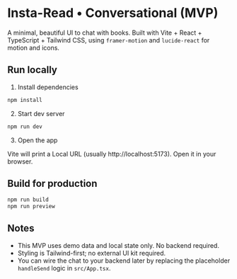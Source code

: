 # Insta-Read • Conversational (MVP)

A minimal, beautiful UI to chat with books. Built with Vite + React + TypeScript + Tailwind CSS, using `framer-motion` and `lucide-react` for motion and icons.

## Run locally

1. Install dependencies

```bash
npm install
```

2. Start dev server

```bash
npm run dev
```

3. Open the app

Vite will print a Local URL (usually http://localhost:5173). Open it in your browser.

## Build for production

```bash
npm run build
npm run preview
```

## Notes
- This MVP uses demo data and local state only. No backend required.
- Styling is Tailwind-first; no external UI kit required.
- You can wire the chat to your backend later by replacing the placeholder `handleSend` logic in `src/App.tsx`.
